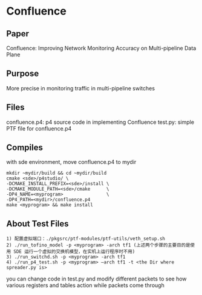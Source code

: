 # Confluence
## Paper
Confluence: Improving Network Monitoring Accuracy on Multi-pipeline Data Plane

## Purpose
More precise in monitoring traffic in multi-pipeline switches

## Files
confluence.p4: p4 source code in implementing Confluence
test.py: simple PTF file for confluence.p4

## Compiles
with sde environment, move confluence.p4 to mydir 
```
mkdir ~mydir/build && cd ~mydir/build  
cmake <sde>/p4studio/ \
-DCMAKE_INSTALL_PREFIX=<sde>/install \
-DCMAKE_MODULE_PATH=<sde>/cmake      \
-DP4_NAME=<myprogram>                \
-DP4_PATH=<mydir>/confluence.p4
make <myprogram> && make install
```

## About Test Files 
```
1) 配置虚拟端口：./pkgsrc/ptf-modules/ptf-utils/veth_setup.sh
2) ./run_tofino_model -p <myprogram> -arch tf1 (上述两个步骤的主要目的是使用 SDE 运行一个虚拟的交换机模型，在实机上运行程序时不用)
3) ./run_switchd.sh -p <myprogram> -arch tf1
4) ./run_p4_test.sh -p <myprogram> –arch tf1 -t <the Dir where spreader.py is>
```
you can change code in test.py and modify different packets to see how various registers and tables action while packets come through
